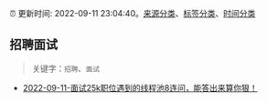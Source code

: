 :alarm_clock: 更新时间: 2022-09-11 23:04:40。[来源分类](../README.md)、[标签分类](../TAGS.md)、[时间分类](../TIMELINE.md)

## 招聘面试


> 关键字：`招聘`、`面试`



- [2022-09-11-面试25k职位遇到的线程池8连问，能答出来算你狠！](https://toutiao.io/k/hecj2ay) 